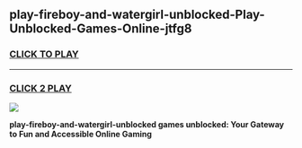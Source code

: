 
## play-fireboy-and-watergirl-unblocked-Play-Unblocked-Games-Online-jtfg8
<h3>
<a href="https://premium76.site?title=play-fireboy-and-watergirl-unblocked&ref=25A">CLICK TO PLAY</a></h3>
<hr>

<h3>
<a href="https://premium76.site?title=play-fireboy-and-watergirl-unblocked&ref=25A">CLICK 2 PLAY</a>
  
</h3>

<a href="https://premium76.site?title=play-fireboy-and-watergirl-unblocked&ref=25A"><img src="https://clearcache.store/games.png"></a>


**play-fireboy-and-watergirl-unblocked games unblocked: Your Gateway to Fun and Accessible Online Gaming**
